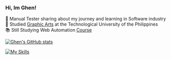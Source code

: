 ### Hi, Im Ghen! 

:rocket: Manual Tester sharing about my journey and learning in Software industry<br/>
:school: Studied [Graphic Arts](https://www.tup.edu.ph/) at the Technological University of the Philippines<br/>
:books: Still Studying Web Automation [Course](https://www.udemy.com/)
<br  />

[![Ghen's GitHub stats](https://github-readme-stats.vercel.app/api?username=Ghenhart)](https://github.com/Ghenhart/github-readme-stats)




[![My Skills](https://skillicons.dev/icons?i=ai,ps,postman,react,&perline=3)](https://skillicons.dev)

